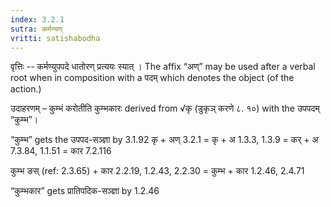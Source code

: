 ```yaml
---
index: 3.2.1
sutra: कर्मण्यण्
vritti: satishabodha
---
```






वृत्तिः -- कर्मण्युपपदे धातोरण् प्रत्ययः स्यात् । The affix “अण्” may be used after a verbal root when in composition with a पदम् which denotes the object (of the action.)


उदाहरणम् – कुम्भं करोतीति कुम्भकारः derived from √कृ (डुकृञ् करणे ८. १०) with the उपपदम् “कुम्भ”।


“कुम्भ” gets the उपपद-सञ्ज्ञा by 3.1.92
कृ + अण् 3.2.1
= कृ + अ 1.3.3, 1.3.9
= कर् + अ 7.3.84, 1.1.51
= कार 7.2.116


कुम्भ ङस् (ref: 2.3.65) + कार 2.2.19, 1.2.43, 2.2.30
= कुम्भ + कार 1.2.46, 2.4.71


“कुम्भकार” gets प्रातिपदिक-सञ्ज्ञा by 1.2.46

